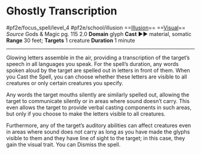 # Ghostly Transcription
#pf2e/focus_spell/level_4 #pf2e/school/illusion 
==[Illusion](../../../rules/traits/illusion.md)== ==[Visual](../../../rules/traits/visual.md)==
*Source* Gods & Magic pg. 115 2.0
**Domain** glyph
**Cast** ►► material, somatic
**Range** 30 feet; **Targets** 1 creature
**Duration** 1 minute

---
Glowing letters assemble in the air, providing a transcription of the target’s speech in all languages you speak. For the spell’s duration, any words spoken aloud by the target are spelled out in letters in front of them. When you Cast the Spell, you can choose whether these letters are visible to all creatures or only certain creatures you specify. 

Any words the target mouths silently are similarly spelled out, allowing the target to communicate silently or in areas where sound doesn’t carry. This even allows the target to provide verbal casting components in such areas, but only if you choose to make the letters visible to all creatures.

Furthermore, any of the target’s auditory abilities can affect creatures even in areas where sound does not carry as long as you have made the glyphs visible to them and they have line of sight to the target; in this case, they gain the visual trait. You can Dismiss the spell.